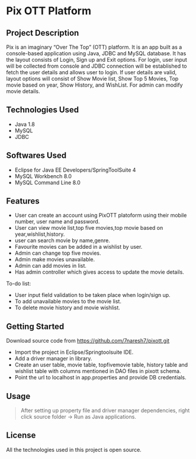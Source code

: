 
   # Pix OTT Platform

## Project Description

Pix is an imaginary “Over The Top” (OTT) platform. It is an app built as a console-based application using Java, JDBC and MySQL database. It has the layout consists of Login, Sign up and Exit options.
For login, user input will be collected from console and JDBC connection will be established to fetch the user details and allows user to login.
If user details are valid, layout options will consist of Show Movie list, Show Top 5 Movies, Top movie based on year, Show History, and WishList.
For admin can modify movie details.

## Technologies Used

* Java 1.8
* MySQL
* JDBC

## Softwares Used

* Eclipse for Java EE Developers/SpringToolSuite 4
* MySQL Workbench 8.0
* MySQL Command Line 8.0

## Features

* User can create an account using PixOTT platoform using their mobile number, user name and password.
* User can view movie list,top five movies,top movie based on year,wishlist,history.
* user can search movie by name,genre.
* Favourite movies can be added in a wishlist by user.
* Admin can change top five movies.
* Admin make movies  unavailable.
* Admin can add movies in list.
* Has admin controller which gives access to update the movie details.

To-do list:
* User input field validation to be taken place when login/sign up.
* To add unavailable movies to the movie list.
* To delete movie history and movie wishlist.

## Getting Started

  Download source code from https://github.com/7naresh7/pixott.git
  - Import the project in Eclipse/Springtoolsuite IDE.
  - Add a driver manager in library.
  - Create an user table, movie table, topfivemovie table, history table and wishlist table with columns mentioned in DAO files in pixott schema.
  - Point the url to localhost in app.properties and provide DB credentials.

## Usage

> After setting up property file and driver manager dependencies, right click source folder -> Run as Java applications.


## License

All the technologies used in this project is open source.
